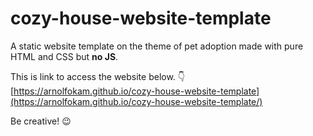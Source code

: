 # cozy-house-website-template
A static website template on the theme of pet adoption made with pure HTML and CSS but **no JS**.

This is link to access the website below. :point_down:
[https://arnolfokam.github.io/cozy-house-website-template](https://arnolfokam.github.io/cozy-house-website-template/) 

Be creative! :wink:
